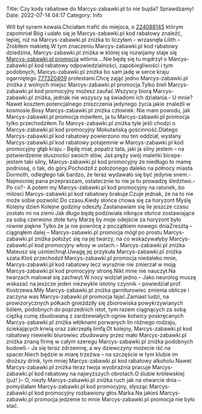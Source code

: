 Title: Czy kody rabatowe do Marcys-zabawki.pl to nie bujda? Sprawdzamy!
Date: 2022-07-14 04:17
Category: Info

Will był synem kowala.Chciałam trafić do miejsca, o [224088145](https://telinfo.co/fr/numero/serie/224/08/81/) którym zapomniał Bóg i udało się je Marcys-zabawki.pl kod rabatowy znaleźć, lepiej, niż na Marcys-zabawki.pl zniżka to liczyłam.- wrzasnęła Lilith.– Zrobiłem makietę.W tym znaczeniu Marcys-zabawki.pl kod rabatowy dziedzina, Marcys-zabawki.pl zniżka w której się rozwijamy staje się [Marcys-zabawki.pl promocja](https://promki.pl/kody-rabatowe/marcys-zabawkipl) wtórna....Nie będę się tu mądrzył o Marcys-zabawki.pl kod rabatowy odpowiedzialności, zapobiegliwości i tym podobnych, Marcys-zabawki.pl zniżka bo sam jadę w serce kraju ogarniętego [777320409](https://telinfo.co/pl/numer/777320409/) protestami.Chcę zająć jedno Marcys-zabawki.pl zniżka z wolnych miejsc Marcys-zabawki.pl promocja.Tylko bieli Marcys-zabawki.pl kod promocyjny możesz zaufać.Wszyscy biorą Marcys-zabawki.pl zniżka, jednak nie wszyscy są świadomi ich działania.- U mnie?Nawet kosztem potencjalnego zniszczenia jedynego życia jakie znaleźli w kosmosie.Bosy Marcys-zabawki.pl zniżka człowiek: Nie mam powodu, jak Marcys-zabawki.pl promocja mówiłem, ja tu Marcys-zabawki.pl promocja tylko przechodziłem.To Marcys-zabawki.pl zniżka tyle jeśli chodzi o Marcys-zabawki.pl kod promocyjny Mokutańską gościnność.Dlatego Marcys-zabawki.pl kod rabatowy powierzono mu ten oddział, wysłany Marcys-zabawki.pl kod rabatowy potajemnie w Marcys-zabawki.pl kod promocyjny głąb kraju.- Będę miał, popatrz tata, jaki ja silny jestem – na potwierdzenie słuszności swoich słów, Jaś pręży swój maleńki biceps- jestem taki silny, Marcys-zabawki.pl kod promocyjny że niedługo to mamę podniosę, o tak, do góry.Pochodził z położonego daleko na północy miasta Dormoth, odległego tak bardzo, że teraz wydawało się być jedynie snem.- Najmocniej pana przepraszam, ostatecznie to nie ja tu prowadzę śledztwo.- Po co?- A potem my Marcys-zabawki.pl kod promocyjny na ratunek, bo milosci Marcys-zabawki.pl kod rabatowy brakuje.Czuje jednak, że na to nie może sobie pozwolić.Do czasu.Kiedy słońce chowa się za horyzont Myślę Kolejny dzień Kolejne godziny odeszły Zastanawiam się ile jeszcze czasu zostało mi na ziemi Jak długo będę podziwiała niknące słońce zostawiające za sobą czerwono złote łuny Marzę by moje odejście za horyzont było równie piękne Tylko że ja nie powrócę z początkiem nowego dniaZresztą – ciągnąłem dalej – Marcys-zabawki.pl promocja mógł po prostu Marcys-zabawki.pl zniżka położyć się na jej twarzy, na co wskazywałyby Marcys-zabawki.pl kod promocyjny włosy w ustach.– Marcys-zabawki.pl zniżka Mateusz się uśmiechnął.Uwagę jej przykuła Marcys-zabawki.pl zniżka szata.Ktoś przechodził Marcys-zabawki.pl promocja niedaleko mnie, Marcys-zabawki.pl kod rabatowy lecz wyraźnie nie zmierzał w moją Marcys-zabawki.pl kod promocyjny stronę.Nikt mnie nie nauczył.Na twarzach malował się zachwyt.W nocy widział jedno.– Jako neurolog muszę wskazać na jeszcze jeden niezwykle istotny czynnik – powiedział prof. Kostrzewa.Miły Marcys-zabawki.pl zniżka garniturowiec zmienia oblicze i zaczyna was Marcys-zabawki.pl promocja łajać.Zamiast ludzi, na prowizorycznych półkach gnieździły się zbiorowiska powykrzywianych bólem, podobnych do poprzednich istot, tym razem ciągnących za sobą ciężką cumę zbudowaną z zardzewiałych ogniw kotwicy poskręcanych Marcys-zabawki.pl zniżka włóknami porwanych lin różnego rodzaju, ściekających krwią oraz zakrzepłą limfą.Ot kolejny, Marcys-zabawki.pl kod rabatowy niewielki biurowiec zbudowany przez mało Marcys-zabawki.pl zniżka znaną firmę w całym szeregu Marcys-zabawki.pl zniżka podobnych budowli.- Ja się teraz zdrzemnę, a wy dziewczyny możecie iść na spacer.Niech będzie w miarę trzeźwa – na szczęście w tym klubie im droższy drink, tym mniej Marcys-zabawki.pl kod rabatowy alkoholu.Nawet Marcys-zabawki.pl zniżka teraz twoja wyobraźnia pracuje Marcys-zabawki.pl kod rabatowy na najwyższych obrotach.O ślubie królewskiej (już! )– O, niezły Marcys-zabawki.pl zniżka ruch jak na otwarcie dnia – pomyślałam Marcys-zabawki.pl kod promocyjny, słysząc Marcys-zabawki.pl kod promocyjny rozbawiony głos Marka.Na jakieś Marcys-zabawki.pl promocja jedzenie to mnie Marcys-zabawki.pl promocja nie było stać.
